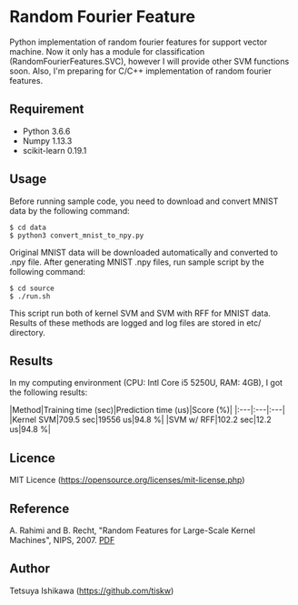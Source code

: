 Random Fourier Feature
====

Python implementation of random fourier features for support vector machine.
Now it only has a module for classification (RandomFourierFeatures.SVC), however I will provide other SVM functions soon.
Also, I'm preparing for C/C++ implementation of random fourier features.

## Requirement

- Python 3.6.6
- Numpy 1.13.3
- scikit-learn 0.19.1

## Usage

Before running sample code, you need to download and convert MNIST data by the following command:

    $ cd data
    $ python3 convert_mnist_to_npy.py

Original MNIST data will be downloaded automatically and converted to .npy file.
After generating MNIST .npy files, run sample script by the following command:

    $ cd source
    $ ./run.sh

This script run both of kernel SVM and SVM with RFF for MNIST data.
Results of these methods are logged and log files are stored in etc/ directory.

## Results

In my computing environment (CPU: Intl Core i5 5250U, RAM: 4GB), I got the following results:

|Method|Training time (sec)|Prediction time (us)|Score (%)|
|:---|:---|:---|
|Kernel SVM|709.5 sec|19556 us|94.8 %|
|SVM w/ RFF|102.2 sec|12.2 us|94.8 %|

## Licence

MIT Licence (https://opensource.org/licenses/mit-license.php)

## Reference

A. Rahimi and B. Recht, "Random Features for Large-Scale Kernel Machines", NIPS, 2007.
[PDF](https://papers.nips.cc/paper/3182-random-features-for-large-scale-kernel-machines.pdf)

## Author

Tetsuya Ishikawa (https://github.com/tiskw)

